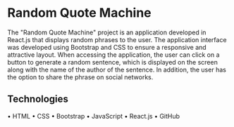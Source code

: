 # Random Quote Machine

The "Random Quote Machine" project is an application developed in React.js that displays random phrases to the user. The application interface was developed using Bootstrap and CSS to ensure a responsive and attractive layout. When accessing the application, the user can click on a button to generate a random sentence, which is displayed on the screen along with the name of the author of the sentence. In addition, the user has the option to share the phrase on social networks.

## Technologies 
•	HTML
•	CSS
•	Bootstrap
•	JavaScript
•	React.js
•	GitHub
